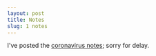 ```yaml
---
layout: post
title: Notes
slug: 1 notes
---
```


I've posted the [coronavirus notes](/materials/corona.complete.pdf); sorry for delay.
